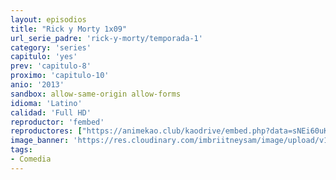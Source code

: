 ```yaml
---
layout: episodios
title: "Rick y Morty 1x09"
url_serie_padre: 'rick-y-morty/temporada-1'
category: 'series'
capitulo: 'yes'
prev: 'capitulo-8'
proximo: 'capitulo-10'
anio: '2013'
sandbox: allow-same-origin allow-forms
idioma: 'Latino'
calidad: 'Full HD'
reproductor: 'fembed'
reproductores: ["https://animekao.club/kaodrive/embed.php?data=sNEi60uK0WQvcwEbqznCJAcm4/S3Z9/HJGA0dlc/4cfpCwX8BKat3uxASHFDCjY2GfW0q25EIUtm8L2fRvCOKGkLwMzL5qSMTqHhg0Cs83HUK+uO/TRtpKzhFGotwz9ONBE4n29UvwSZ+3njk73APlXikvZO6gi5p+OQOEM4GLKwxO6G4obyOPgjmc5sA9LwudAtrz0fYHzZH8zI55xpYQlUktGA8f7X+ZV6cyv3Nhk7vTfJ1k9D5SsLlf1fYBdG1PK8cAsJ1etu8+Bm+DdY3Z5wwvTk273ZKiLJrk8X491ANEIU+7vdNZbY1tv4/GAW6CFdHjQWHDA9dUukK7GLpaALVrJsSeuMDCt43rRdgcUmWEURd6UvQ3d4hyhZwiONaHJbXVfLxRkjDkO9gA+Ixg==","https://cine24.online/stream/47100","https://cine24.online/stream/47101","https://www.ilovefembed.best/v/n8kent265z5prgl"]
image_banner: 'https://res.cloudinary.com/imbriitneysam/image/upload/v1555883955/rick-banner-1-min.jpg'
tags:
- Comedia
---
```












